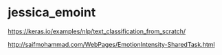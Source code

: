 # jessica_emoint

https://keras.io/examples/nlp/text_classification_from_scratch/

http://saifmohammad.com/WebPages/EmotionIntensity-SharedTask.html
